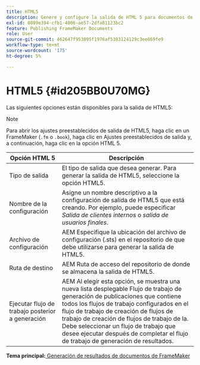 ```yaml
---
title: HTML5
description: Genere y configure la salida de HTML 5 para documentos de FrameMaker AEM en Guías de.
exl-id: 0889e394-cfb1-4006-ae57-2dfa81123bc2
feature: Publishing FrameMaker Documents
role: User
source-git-commit: 462647f953895f1976af5383124129c3ee869fe9
workflow-type: tm+mt
source-wordcount: '175'
ht-degree: 5%

---
```


# HTML5 {#id205BB0U70MG}

Las siguientes opciones están disponibles para la salida de HTML5:

>[!NOTE]
>
> Para abrir los ajustes preestablecidos de salida de HTML5, haga clic en un FrameMaker \(`.fm` o `.book`\), haga clic en Ajustes preestablecidos de salida y, a continuación, haga clic en la opción HTML 5.

| Opción HTML 5 | Descripción |
|------------|-----------|
| Tipo de salida | El tipo de salida que desea generar. Para generar la salida de HTML5, seleccione la opción HTML5. |
| Nombre de la configuración | Asigne un nombre descriptivo a la configuración de salida de HTML5 que está creando. Por ejemplo, puede especificar *Salida de clientes internos* o *salida de usuarios finales*. |
| Archivo de configuración | AEM Especifique la ubicación del archivo de configuración \(.sts\) en el repositorio de que debe utilizarse para generar la salida de HTML5. |
| Ruta de destino | AEM Ruta de acceso del repositorio de donde se almacena la salida de HTML5. |
| Ejecutar flujo de trabajo posterior a generación | AEM Al elegir esta opción, se muestra una nueva lista desplegable Flujo de trabajo de generación de publicaciones que contiene todos los flujos de trabajo configurados en el flujo de trabajo de creación de flujos de trabajo de creación de flujos de trabajo de la. Debe seleccionar un flujo de trabajo que desee ejecutar después de completar el flujo de trabajo de generación de resultados. |

**Tema principal:**[ Generación de resultados de documentos de FrameMaker](fm-output-generatation.md)
